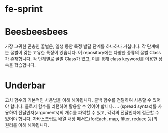 # fe-sprint
 
# Beesbeesbees
가장 고귀한 곤충인 꿀벌은, 일생 동안 특정 발달 단계를 하나하나 거칩니다. 
각 단계에는 꿀벌이 갖는 고유한 특징이 있습니다. 이 repository에는 다양한 종류의 꿀벌 Class가 존재합니다. 
각 단계별로 꿀벌 Class가 있고, 이를 통해 class keyword를 이용한 상속을 학습합니다.

# Underbar
고차 함수의 기본적인 사용법을 이해 해야됩니다.
콜백 함수를 전달하여 사용할 수 있어야 합니다.
클로저 함수를 리턴하여 활용할 수 있어야 합니다.
... (spread syntax)를 사용하여 전달인자(arguments)의 개수를 파악할 수 있고, 각각의 전달인자에 접근할 수 있어야 합니다.
자바스크립트 배열 내장 메서드(forEach, map, filter, reduce 등)의 원리를 이해 해야됩니다.


